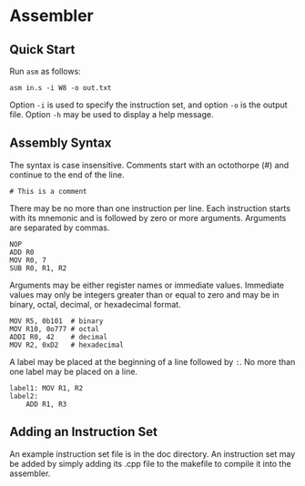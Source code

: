 # Assembler


## Quick Start

Run `asm` as follows:
```
asm in.s -i W8 -o out.txt
```

Option `-i` is used to specify the instruction set, and option `-o` is the output file.
Option `-h` may be used to display a help message.


## Assembly Syntax

The syntax is case insensitive.
Comments start with an octothorpe (#) and continue to the end of the line.
```
# This is a comment
```

There may be no more than one instruction per line.
Each instruction starts with its mnemonic and is followed by zero or more arguments.
Arguments are separated by commas.
```
NOP
ADD R0
MOV R0, 7
SUB R0, R1, R2
```

Arguments may be either register names or immediate values.
Immediate values may only be integers greater than or equal to zero and may be in binary, octal, decimal, or hexadecimal format.
```
MOV R5, 0b101  # binary
MOV R10, 0o777 # octal
ADDI R0, 42    # decimal
MOV R2, 0xD2   # hexadecimal
```

A label may be placed at the beginning of a line followed by `:`.
No more than one label may be placed on a line.
```
label1: MOV R1, R2
label2:
    ADD R1, R3
```


## Adding an Instruction Set

An example instruction set file is in the doc directory.
An instruction set may be added by simply adding its .cpp file to the makefile to compile it into the assembler.
